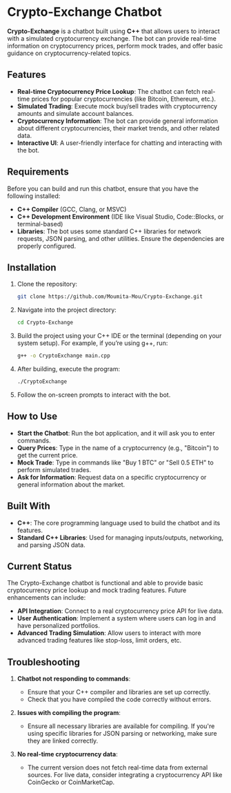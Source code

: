 # Crypto-Exchange Chatbot

**Crypto-Exchange** is a chatbot built using **C++** that allows users to interact with a simulated cryptocurrency exchange. The bot can provide real-time information on cryptocurrency prices, perform mock trades, and offer basic guidance on cryptocurrency-related topics.

## Features

- **Real-time Cryptocurrency Price Lookup**: The chatbot can fetch real-time prices for popular cryptocurrencies (like Bitcoin, Ethereum, etc.).
- **Simulated Trading**: Execute mock buy/sell trades with cryptocurrency amounts and simulate account balances.
- **Cryptocurrency Information**: The bot can provide general information about different cryptocurrencies, their market trends, and other related data.
- **Interactive UI**: A user-friendly interface for chatting and interacting with the bot.

## Requirements

Before you can build and run this chatbot, ensure that you have the following installed:

- **C++ Compiler** (GCC, Clang, or MSVC)
- **C++ Development Environment** (IDE like Visual Studio, Code::Blocks, or terminal-based)
- **Libraries**: The bot uses some standard C++ libraries for network requests, JSON parsing, and other utilities. Ensure the dependencies are properly configured.

## Installation

1. Clone the repository:

   ```bash
   git clone https://github.com/Moumita-Mou/Crypto-Exchange.git
   ```

2. Navigate into the project directory:

   ```bash
   cd Crypto-Exchange
   ```

3. Build the project using your C++ IDE or the terminal (depending on your system setup). For example, if you’re using g++, run:

   ```bash
   g++ -o CryptoExchange main.cpp
   ```

4. After building, execute the program:

   ```bash
   ./CryptoExchange
   ```

5. Follow the on-screen prompts to interact with the bot.

## How to Use

- **Start the Chatbot**: Run the bot application, and it will ask you to enter commands.
- **Query Prices**: Type in the name of a cryptocurrency (e.g., "Bitcoin") to get the current price.
- **Mock Trade**: Type in commands like "Buy 1 BTC" or "Sell 0.5 ETH" to perform simulated trades.
- **Ask for Information**: Request data on a specific cryptocurrency or general information about the market.
  
## Built With

- **C++**: The core programming language used to build the chatbot and its features.
- **Standard C++ Libraries**: Used for managing inputs/outputs, networking, and parsing JSON data.

## Current Status

The Crypto-Exchange chatbot is functional and able to provide basic cryptocurrency price lookup and mock trading features. Future enhancements can include:

- **API Integration**: Connect to a real cryptocurrency price API for live data.
- **User Authentication**: Implement a system where users can log in and have personalized portfolios.
- **Advanced Trading Simulation**: Allow users to interact with more advanced trading features like stop-loss, limit orders, etc.

## Troubleshooting

1. **Chatbot not responding to commands**:
   - Ensure that your C++ compiler and libraries are set up correctly.
   - Check that you have compiled the code correctly without errors.

2. **Issues with compiling the program**:
   - Ensure all necessary libraries are available for compiling. If you're using specific libraries for JSON parsing or networking, make sure they are linked correctly.

3. **No real-time cryptocurrency data**:
   - The current version does not fetch real-time data from external sources. For live data, consider integrating a cryptocurrency API like CoinGecko or CoinMarketCap.
